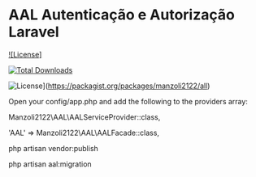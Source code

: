 # AAL Autenticação e Autorização Laravel

[![License]](https://packagist.org/packages/manzoli2122/all)

[![Total Downloads](https://poser.pugx.org/manzoli2122/aal/downloads)](https://packagist.org/packages/manzoli2122/all)

![License](https://packagist.org/packages/manzoli2122/all/license)](https://packagist.org/packages/manzoli2122/all)

Open your config/app.php and add the following to the providers array:

Manzoli2122\AAL\AALServiceProvider::class,

'AAL'   => Manzoli2122\AAL\AALFacade::class,

php artisan vendor:publish



php artisan aal:migration